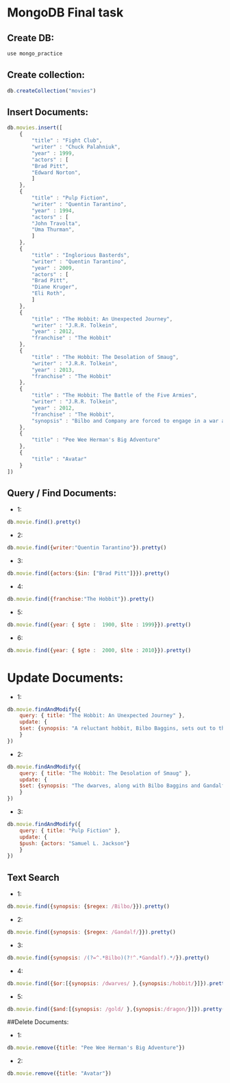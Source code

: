 # MongoDB Final task
## Create DB:
```javascript
use mongo_practice
```
## Create collection:
```javascript
db.createCollection("movies")
```

## Insert Documents:
```javascript
db.movies.insert([
	{
        "title" : "Fight Club",
        "writer" : "Chuck Palahniuk",
        "year" : 1999,
        "actors" : [
        "Brad Pitt",
        "Edward Norton",
        ]
	},
	{
		"title" : "Pulp Fiction",
        "writer" : "Quentin Tarantino",
        "year" : 1994,
        "actors" : [
        "John Travolta",
        "Uma Thurman",
        ]
	},
	{
        "title" : "Inglorious Basterds",
        "writer" : "Quentin Tarantino",
        "year" : 2009,
        "actors" : [
        "Brad Pitt",
        "Diane Kruger",
        "Eli Roth",
        ]
	},
    {
        "title" : "The Hobbit: An Unexpected Journey",
        "writer" : "J.R.R. Tolkein",
        "year" : 2012,
        "franchise" : "The Hobbit"
    },
    {
        "title" : "The Hobbit: The Desolation of Smaug",
        "writer" : "J.R.R. Tolkein",
        "year" : 2013,
        "franchise" : "The Hobbit"
    },
    {
        "title" : "The Hobbit: The Battle of the Five Armies",
        "writer" : "J.R.R. Tolkein",
        "year" : 2012,
        "franchise" : "The Hobbit",
        "synopsis" : "Bilbo and Company are forced to engage in a war against an array of combatants and keep the Lonely Mountain from falling into the hands of a rising darkness."
    },
    {
        "title" : "Pee Wee Herman's Big Adventure"
    },
    {
        "title" : "Avatar"
    }
])
```



## Query / Find Documents:

* 1:
```javascript
db.movie.find().pretty()
```
* 2:
```javascript
db.movie.find({writer:"Quentin Tarantino"}).pretty()
```
* 3:
```javascript
db.movie.find({actors:{$in: ["Brad Pitt"]}}).pretty()
```
* 4:
```javascript
db.movie.find({franchise:"The Hobbit"}).pretty()
```
* 5:
```javascript
db.movie.find({year: { $gte :  1900, $lte : 1999}}).pretty()
```
* 6:
```javascript
db.movie.find({year: { $gte :  2000, $lte : 2010}}).pretty()
```


# Update Documents:

* 1:
```javascript
db.movie.findAndModify({
    query: { title: "The Hobbit: An Unexpected Journey" },
    update: {
    $set: {synopsis: "A reluctant hobbit, Bilbo Baggins, sets out to the Lonely Mountain with a spirited group of dwarves to reclaim their mountain home - and the gold within it - from the dragon Smaug."}
    }
})
```


* 2:
```javascript
db.movie.findAndModify({
    query: { title: "The Hobbit: The Desolation of Smaug" },
    update: {
    $set: {synopsis: "The dwarves, along with Bilbo Baggins and Gandalf the Grey, continue their quest to reclaim Erebor, their homeland, from Smaug. Bilbo Baggins is in possession of a mysterious and magical ring."}
    }
})
```
* 3:
```javascript
db.movie.findAndModify({
    query: { title: "Pulp Fiction" },
    update: {
    $push: {actors: "Samuel L. Jackson"}
    }
})
```

## Text Search

* 1:
```javascript
db.movie.find({synopsis: {$regex: /Bilbo/}}).pretty()
```
* 2:
```javascript
db.movie.find({synopsis: {$regex: /Gandalf/}}).pretty()
```
* 3:
```javascript
db.movie.find({synopsis: /(?=^.*Bilbo)(?!^.*Gandalf).*/}).pretty()
```
* 4:
```javascript
db.movie.find({$or:[{synopsis: /dwarves/ },{synopsis:/hobbit/}]}).pretty()
```
* 5:
```javascript
db.movie.find({$and:[{synopsis: /gold/ },{synopsis:/dragon/}]}).pretty()
```
##Delete Documents:

* 1:
```javascript
db.movie.remove({title: "Pee Wee Herman's Big Adventure"})
```
* 2:
```javascript
db.movie.remove({title: "Avatar"})
```
